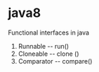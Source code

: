 # java8
Functional interfaces in java 
1. Runnable   -- run()
2. Cloneable  -- clone ()
3. Comparator -- compare()
